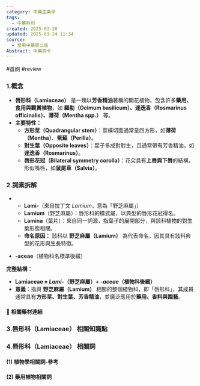 ```yaml
---
category: 中藥生藥學
tags:
  - 中藥科別
created: 2025-03-20
updated: 2025-03-24 11:34
source:
  - 常用中藥第二版
Abstract: 中藥詞卡
---
```

#首刷 #review 
### 1.概念
- **唇形科（Lamiaceae）** 是一類以**芳香精油**著稱的開花植物，包含許多**藥用、食用與觀賞植物**，如 **羅勒（Ocimum basilicum）、迷迭香（Rosmarinus officinalis）、薄荷（Mentha spp.）** 等。  
- **主要特性：**  
  - **方形莖（Quadrangular stem）**：莖橫切面通常呈四方形，如**薄荷（Mentha）**、**紫蘇（Perilla）**。  
  - **對生葉（Opposite leaves）**：葉子多成對對生，且通常帶有芳香精油，如**迷迭香（Rosmarinus）**。  
  - **唇形花冠（Bilateral symmetry corolla）**：花朵具有**上唇與下唇**的結構，形似嘴唇，如**鼠尾草（Salvia）**。  

### 2.詞素拆解
- - **Lami-**（來自拉丁文 *Lamium*，意為「野芝麻屬」）  
  - **Lamium**（野芝麻屬）：唇形科的模式屬，以典型的唇形花冠得名。  
  - **Lamina**（葉片）：來自同一詞源，指葉子的展開部分，與該科植物的對生葉形態相關。  
  - **命名原因：** 該科以 **野芝麻屬（Lamium）** 為代表命名，因其具有該科典型的花形與生長特徵。  

- **-aceae**（植物科名標準後綴）  

**完整結構：**
- **Lamiaceae = *Lami-*（野芝麻屬）+ *-aceae*（植物科後綴）**  
- **意義**：指與 **野芝麻屬（Lamium）** 相關的整個植物科，即「唇形科」，其成員通常具有**方形莖、對生葉、芳香精油**，並廣泛應用於**藥用、香料與園藝**。  

#### 📌 相關藥材連結





### 3.唇形科（Lamiaceae） 相關知識點



### 4.唇形科（Lamiaceae） 相關詞
#### (1) 植物學相關詞-參考




#### (2) 藥用植物相關詞

